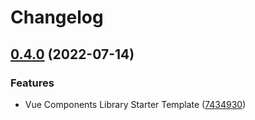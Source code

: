 # Changelog

## [0.4.0](https://github.com/agufaui/Vue-Components-Library-Starter-Template/compare/core-v0.3.0...core-v0.4.0) (2022-07-14)


### Features

* Vue Components Library Starter Template ([7434930](https://github.com/agufaui/Vue-Components-Library-Starter-Template/commit/743493046a2ccb9514d5146b86ac220ecc1c3ca3))

